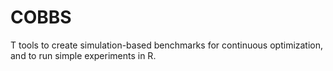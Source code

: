 # COBBS
T tools to create simulation-based benchmarks for continuous optimization, and to run simple experiments in R.

